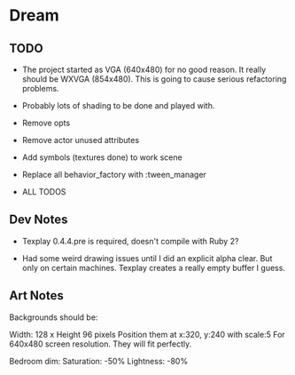 # Dream

## TODO

- The project started as VGA (640x480) for no good reason.
It really should be WXVGA (854x480).  This is going to cause
serious refactoring problems.

- Probably lots of shading to be done and played with.

- Remove opts

- Remove actor unused attributes

- Add symbols (textures done) to work scene

- Replace all behavior_factory with :tween_manager

- ALL TODOS


## Dev Notes
- Texplay 0.4.4.pre is required, doesn't compile with Ruby 2?

- Had some weird drawing issues until I did an explicit alpha clear.
But only on certain machines.  Texplay creates a really empty buffer I guess.


## Art Notes

Backgrounds should be:

Width: 128 x Height 96 pixels
Position them at x:320, y:240 with scale:5
For 640x480 screen resolution.  They will fit perfectly.

Bedroom dim:
Saturation: -50%
Lightness: -80%
